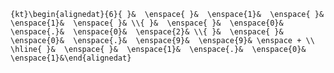 `{kt}\begin{alignedat}{6}{ }&  \enspace{ }&  \enspace{1}&  \enspace{ }&  \enspace{1}&  \enspace{ }& \\{ }&  \enspace{ }&  \enspace{0}&  \enspace{.}&  \enspace{0}&  \enspace{2}& \\{ }&  \enspace{ }&  \enspace{0}&  \enspace{.}&  \enspace{9}&  \enspace{9}& \enspace + \\ \hline{ }&  \enspace{ }&  \enspace{1}&  \enspace{.}&  \enspace{0}&  \enspace{1}&\end{alignedat}`